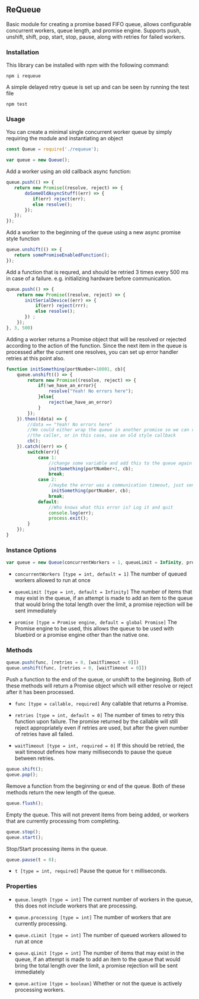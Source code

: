 ## ReQueue

Basic module for creating a promise based FIFO queue, allows configurable concurrent workers, queue length, and promise engine. Supports push, unshift, shift, pop, start, stop, pause, along with retries for failed workers.

### Installation

This library can be installed with npm with the following command:

```cli
npm i requeue
```
A simple delayed retry queue is set up and can be seen by running the test file
```cli
npm test
```

### Usage

You can create a minimal single concurrent worker queue by simply requiring the module and instantiating an object
```javascript
const Queue = require('./requeue');

var queue = new Queue();
```
Add a worker using an old callback async function:
```javascript
queue.push(() => {
   return new Promise((resolve, reject) => {
       doSomeOldAsyncStuff((err) => {
          if(err) reject(err);
          else resolve();
       });
   });
});
```
Add a worker to the beginning of the queue using a new async promise style function
```javascript
queue.unshift(() => {
   return somePromiseEnabledFunction();
});
```
Add a function that is requred, and should be retried 3 times every 500 ms in case of a failure. e.g. initializing hardware before communication.
```javascript
queue.push(() => {
    return new Promise((resolve, reject) => {
       initSerialDevice((err) => {
           if(err) reject(rrr);
           else resolve();
       }) ;
    });
}, 3, 500)
```
Adding a worker returns a Promise object that will be resolved or rejected according to the action of the function. Since the next item in the queue is processed after the current one resolves, you can set up error handler retries at this point also.
```javascript
function initSomething(portNumber=10001, cb){
    queue.unshift(() => {
        return new Promise((resolve, reject) => {
            if(!we_have_an_error){
                resolve("Yeah! No errors here");
            }else{
                reject(we_have_an_error)
            }
        });
    }).then((data) => {
        //data == "Yeah! No errors here"
        //We could either wrap the queue in another promise so we can return the success to
        //the caller, or in this case, use an old style callback
        cb();
    }).catch((err) => {
        switch(err){
            case 1:
                //change some variable and add this to the queue again
                initSomething(portNumber+1, cb);
                break;
            case 2:
                //maybe the error was a communication timeout, just send it right back through
                 initSomething(portNumber, cb);
                break;
            default:
                //Who knows what this error is? Log it and quit
                console.log(err);
                process.exit();
        }
    });
}
```

### Instance Options

```javascript
var queue = new Queue(concurrentWorkers = 1, queueLimit = Infinity, promise = Promise);
```
* `concurrentWorkers [type = int, default = 1]`
 The number of queued workers allowed to run at once

* `queueLimit [type = int, default = Infinity]`
 The number of items that may exist in the queue, if an attempt is made to add an item to the queue that would bring the total length over the limit, a promise rejection will be sent immediately

* `promise [type = Promise engine, default = global Promise]`
 The Promise engine to be used, this allows the queue to be used with bluebird or a promise engine other than the native one.

### Methods

```javascript
queue.push(func, [retries = 0, [waitTimeout = 0]])
queue.unshift(func, [retries = 0, [waitTimeout = 0]])
```
 Push a function to the end of the queue, or unshift to the beginning. Both of these methods will return a Promise object which will either resolve or reject after it has been processed.

 * `func [type = callable, required]`
 Any callable that returns a Promise.

* `retries [type = int, default = 0]`
The number of times to retry this function upon failure. The promise returned by the callable will still reject appropriately even if retries are used, but after the given number of retries have all failed.

* `waitTimeout [type = int, required = 0]`
If this should be retried, the wait timeout defines how many milliseconds to pause the queue between retries.

```javascript
queue.shift();
queue.pop();
```
Remove a function from the beginning or end of the queue. Both of these methods return the new length of the queue.

```javascript
queue.flush();
```
Empty the queue. This will not prevent items from being added, or workers that are currently processing from completing.

```javascript
queue.stop();
queue.start();
```
Stop/Start processing items in the queue.

```javascript
queue.pause(t = 0);
```
* `t [type = int, required]`
 Pause the queue for `t` milliseconds.

### Properties

* `queue.length [type = int]`
The current number of workers in the queue, this does not include workers that are processing.

* `queue.processing [type = int]`
The number of workers that are currently processing.

* `queue.cLimit [type = int]`
The number of queued workers allowed to run at once

* `queue.qLimit [type = int]`
The number of items that may exist in the queue, if an attempt is made to add an item to the queue that would bring the total length over the limit, a promise rejection will be sent immediately

* `queue.active [type = boolean]`
Whether or not the queue is actively processing workers.
